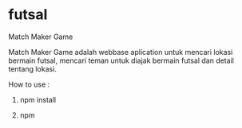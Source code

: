 # futsal
Match Maker Game

Match Maker Game adalah webbase aplication untuk mencari lokasi bermain futsal, mencari teman untuk diajak bermain futsal dan detail tentang lokasi.

How to use :
1. npm install

2. npm
